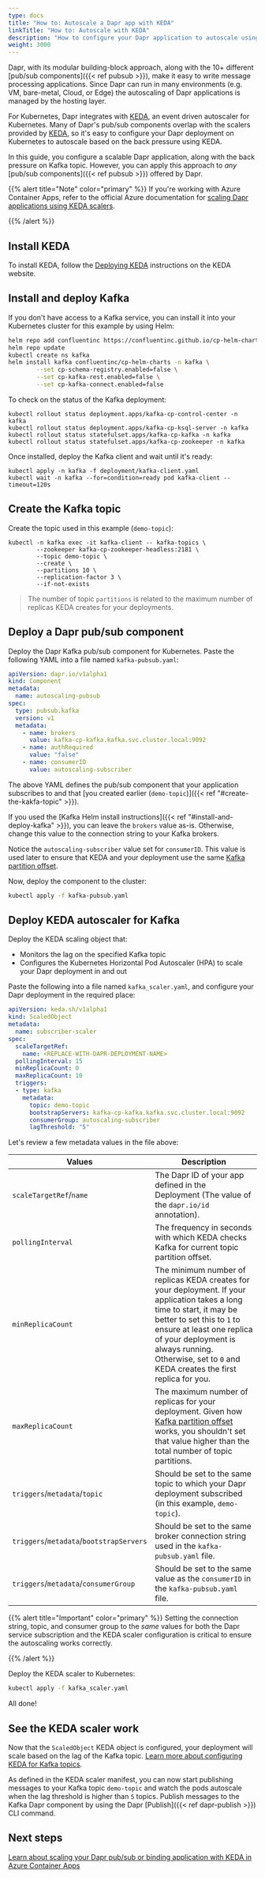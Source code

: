 ```yaml
---
type: docs
title: "How to: Autoscale a Dapr app with KEDA"
linkTitle: "How to: Autoscale with KEDA"
description: "How to configure your Dapr application to autoscale using KEDA"
weight: 3000
---
```


Dapr, with its modular building-block approach, along with the 10+ different [pub/sub components]({{< ref pubsub >}}), make it easy to write message processing applications. Since Dapr can run in many environments (e.g. VM, bare-metal, Cloud, or Edge) the autoscaling of Dapr applications is managed by the hosting layer.

For Kubernetes, Dapr integrates with [KEDA](https://github.com/kedacore/keda), an event driven autoscaler for Kubernetes. Many of Dapr's pub/sub components overlap with the scalers provided by [KEDA](https://github.com/kedacore/keda), so it's easy to configure your Dapr deployment on Kubernetes to autoscale based on the back pressure using KEDA.

In this guide, you configure a scalable Dapr application, along with the back pressure on Kafka topic. However, you can apply this approach to _any_ [pub/sub components]({{< ref pubsub >}}) offered by Dapr.

{{% alert title="Note" color="primary" %}}
 If you're working with Azure Container Apps, refer to the official Azure documentation for [scaling Dapr applications using KEDA scalers](https://learn.microsoft.com/en-us/azure/container-apps/dapr-keda-scaling).

{{% /alert %}}

## Install KEDA

To install KEDA, follow the [Deploying KEDA](https://keda.sh/docs/latest/deploy/) instructions on the KEDA website.

## Install and deploy Kafka

If you don't have access to a Kafka service, you can install it into your Kubernetes cluster for this example by using Helm:

```bash
helm repo add confluentinc https://confluentinc.github.io/cp-helm-charts/
helm repo update
kubectl create ns kafka
helm install kafka confluentinc/cp-helm-charts -n kafka \
		--set cp-schema-registry.enabled=false \
		--set cp-kafka-rest.enabled=false \
		--set cp-kafka-connect.enabled=false
```

To check on the status of the Kafka deployment:

```shell
kubectl rollout status deployment.apps/kafka-cp-control-center -n kafka
kubectl rollout status deployment.apps/kafka-cp-ksql-server -n kafka
kubectl rollout status statefulset.apps/kafka-cp-kafka -n kafka
kubectl rollout status statefulset.apps/kafka-cp-zookeeper -n kafka
```

Once installed, deploy the Kafka client and wait until it's ready:

```shell
kubectl apply -n kafka -f deployment/kafka-client.yaml
kubectl wait -n kafka --for=condition=ready pod kafka-client --timeout=120s
```

## Create the Kafka topic

Create the topic used in this example (`demo-topic`):

```shell
kubectl -n kafka exec -it kafka-client -- kafka-topics \
		--zookeeper kafka-cp-zookeeper-headless:2181 \
		--topic demo-topic \
		--create \
		--partitions 10 \
		--replication-factor 3 \
		--if-not-exists
```

> The number of topic `partitions` is related to the maximum number of replicas KEDA creates for your deployments.

## Deploy a Dapr pub/sub component

Deploy the Dapr Kafka pub/sub component for Kubernetes. Paste the following YAML into a file named `kafka-pubsub.yaml`:

```yaml
apiVersion: dapr.io/v1alpha1
kind: Component
metadata:
  name: autoscaling-pubsub
spec:
  type: pubsub.kafka
  version: v1
  metadata:
    - name: brokers
      value: kafka-cp-kafka.kafka.svc.cluster.local:9092
    - name: authRequired
      value: "false"
    - name: consumerID
      value: autoscaling-subscriber
```

The above YAML defines the pub/sub component that your application subscribes to and that [you created earlier (`demo-topic`)]({{< ref "#create-the-kakfa-topic" >}}). 

If you used the [Kafka Helm install instructions]({{< ref "#install-and-deploy-kafka" >}}), you can leave the `brokers` value as-is. Otherwise, change this value to the connection string to your Kafka brokers.

Notice the `autoscaling-subscriber` value set for `consumerID`. This value is used later to ensure that KEDA and your deployment use the same [Kafka partition offset](http://cloudurable.com/blog/kafka-architecture-topics/index.html#:~:text=Kafka%20continually%20appended%20to%20partitions,fit%20on%20a%20single%20server.).

Now, deploy the component to the cluster:

```bash
kubectl apply -f kafka-pubsub.yaml
```

## Deploy KEDA autoscaler for Kafka

Deploy the KEDA scaling object that:
- Monitors the lag on the specified Kafka topic
- Configures the Kubernetes Horizontal Pod Autoscaler (HPA) to scale your Dapr deployment in and out

Paste the following into a file named `kafka_scaler.yaml`, and configure your Dapr deployment in the required place:

```yaml
apiVersion: keda.sh/v1alpha1
kind: ScaledObject
metadata:
  name: subscriber-scaler
spec:
  scaleTargetRef:
    name: <REPLACE-WITH-DAPR-DEPLOYMENT-NAME>
  pollingInterval: 15
  minReplicaCount: 0
  maxReplicaCount: 10
  triggers:
  - type: kafka
    metadata:
      topic: demo-topic
      bootstrapServers: kafka-cp-kafka.kafka.svc.cluster.local:9092
      consumerGroup: autoscaling-subscriber
      lagThreshold: "5"
```

Let's review a few metadata values in the file above:

| Values | Description |
| ------ | ----------- |
| `scaleTargetRef`/`name` | The Dapr ID of your app defined in the Deployment (The value of the `dapr.io/id` annotation). |
| `pollingInterval` | The frequency in seconds with which KEDA checks Kafka for current topic partition offset. |
| `minReplicaCount` | The minimum number of replicas KEDA creates for your deployment. If your application takes a long time to start, it may be better to set this to `1` to ensure at least one replica of your deployment is always running. Otherwise, set to `0` and KEDA creates the first replica for you. |
| `maxReplicaCount` | The maximum number of replicas for your deployment. Given how [Kafka partition offset](http://cloudurable.com/blog/kafka-architecture-topics/index.html#:~:text=Kafka%20continually%20appended%20to%20partitions,fit%20on%20a%20single%20server.) works, you shouldn't set that value higher than the total number of topic partitions. |
| `triggers`/`metadata`/`topic` | Should be set to the same topic to which your Dapr deployment subscribed (in this example, `demo-topic`). |
| `triggers`/`metadata`/`bootstrapServers` | Should be set to the same broker connection string used in the `kafka-pubsub.yaml` file. |
| `triggers`/`metadata`/`consumerGroup` | Should be set to the same value as the `consumerID` in the `kafka-pubsub.yaml` file. |

{{% alert title="Important" color="primary" %}}
 Setting the connection string, topic, and consumer group to the *same* values for both the Dapr service subscription and the KEDA scaler configuration is critical to ensure the autoscaling works correctly.

{{% /alert %}}


Deploy the KEDA scaler to Kubernetes:

```bash
kubectl apply -f kafka_scaler.yaml
```

All done!

## See the KEDA scaler work

Now that the `ScaledObject` KEDA object is configured, your deployment will scale based on the lag of the Kafka topic. [Learn more about configuring KEDA for Kafka topics](https://keda.sh/docs/2.0/scalers/apache-kafka/).

As defined in the KEDA scaler manifest, you can now start publishing messages to your Kafka topic `demo-topic` and watch the pods autoscale when the lag threshold is higher than `5` topics. Publish messages to the Kafka Dapr component by using the Dapr [Publish]({{< ref dapr-publish >}}) CLI command.

## Next steps

[Learn about scaling your Dapr pub/sub or binding application with KEDA in Azure Container Apps](https://learn.microsoft.com/en-us/azure/container-apps/dapr-keda-scaling)